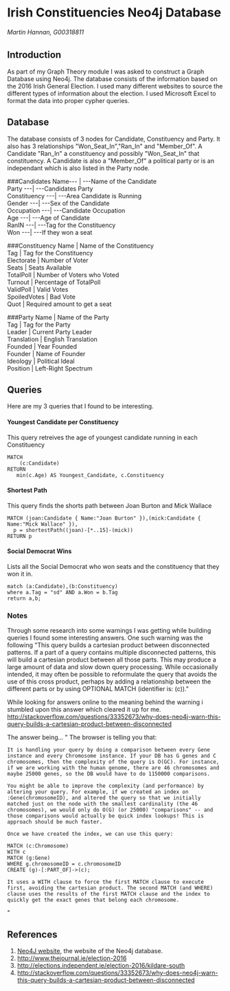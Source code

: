 # Irish Constituencies Neo4j Database
###### Martin Hannan, G00318811

## Introduction
As part of my Graph Theory module I was asked to construct a Graph Database using Neo4j. The database consists of the information based on the 2016 Irish General Election. I used many different websites to source the different types of information about the election. I used Microsoft Excel to format the data into proper cypher queries. 

## Database
The database consists of 3 nodes for Candidate, Constituency and Party. It also has 3 relationships "Won_Seat_In","Ran_In" and "Member_Of". A Candidate "Ran_In" a constituency and possibly "Won_Seat_In" that constituency. A Candidate is also a "Member_Of" a political party or is an independant which is also listed in the Party node.

###Candidates
 Name---   | ---Name of the Candidate     
 Party ---| ---Candidates Party          
 Constituency ---| ---Area Candidate is Running  
 Gender       ---| ---Sex of the Candidate      
 Occupation   ---| ---Candidate Occupation      
 Age          ---| ---Age of Candidate          
 RanIN        ---| ---Tag for the Constituency  
 Won         ---| ---If they won a seat        

###Constituency
 Name         | Name of the Constituency  	
 Tag          | Tag for the Constituency  	
 Electorate   | Number of Voter	   	
 Seats        | Seats Available           	
 TotalPoll    | Number of Voters who Voted	
 Turnout      | Percentage of TotalPoll   	
 ValidPoll    | Valid Votes		   	
 SpoiledVotes | Bad Vote	           	
 Quot	       | Required amount to get a seat  

###Party
 Name         | Name of the Party  	
 Tag          | Tag for the Party  	
 Leader       | Current Party Leader	
 Translation  | English Translation    
 Founded      | Year Founded		
 Founder      | Name of Founder  	
 Ideology     | Political Ideal  	
 Position     | Left-Right Spectrum	




## Queries
Here are my 3 queries that I found to be interesting.

#### Youngest Candidate per Constituency
This query retreives the age of youngest candidate running in each Constituency
```cypher
MATCH 
    (c:Candidate)
RETURN 
   min(c.Age) AS Youngest_Candidate, c.Constituency
```

#### Shortest Path
This query finds the shorts path between Joan Burton and Mick Wallace
```cypher
MATCH (joan:Candidate { Name:"Joan Burton" }),(mick:Candidate { Name:"Mick Wallace" }),
  p = shortestPath((joan)-[*..15]-(mick))
RETURN p
```

#### Social Democrat Wins
Lists all the Social Democrat who won seats and the constituency that they won it in.
```cypher
match (a:Candidate),(b:Constituency)
where a.Tag = "sd" AND a.Won = b.Tag
return a,b;
```
### Notes
Through some research into some warnings I was getting while building queries I found some interesting answers.
One such warning was the following
"This query builds a cartesian product between disconnected patterns. If a part of a query contains multiple disconnected patterns, this will build a cartesian product between all those parts. This may produce a large amount of data and slow down query processing. While occasionally intended, it may often be possible to reformulate the query that avoids the use of this cross product, perhaps by adding a relationship between the different parts or by using OPTIONAL MATCH (identifier is: (c))."

While looking for answers online to the meaning behind the warning  i stumbled upon this answer which cleared it up for me.
http://stackoverflow.com/questions/33352673/why-does-neo4j-warn-this-query-builds-a-cartesian-product-between-disconnected

The answer being...
" 
The browser is telling you that:

    It is handling your query by doing a comparison between every Gene instance and every Chromosome instance. If your DB has G genes and C chromosomes, then the complexity of the query is O(GC). For instance, if we are working with the human genome, there are 46 chromosomes and maybe 25000 genes, so the DB would have to do 1150000 comparisons.

    You might be able to improve the complexity (and performance) by altering your query. For example, if we created an index on :Gene(chromosomeID), and altered the query so that we initially matched just on the node with the smallest cardinality (the 46 chromosomes), we would only do O(G) (or 25000) "comparisons" -- and those comparisons would actually be quick index lookups! This is approach should be much faster.

    Once we have created the index, we can use this query:

    MATCH (c:Chromosome)
    WITH c
    MATCH (g:Gene) 
    WHERE g.chromosomeID = c.chromosomeID
    CREATE (g)-[:PART_OF]->(c);

    It uses a WITH clause to force the first MATCH clause to execute first, avoiding the cartesian product. The second MATCH (and WHERE) clause uses the results of the first MATCH clause and the index to quickly get the exact genes that belong each chromosome.
"
## References
1. [Neo4J website](http://neo4j.com/), the website of the Neo4j database.
2. http://www.thejournal.ie/election-2016
2. http://elections.independent.ie/election-2016/kildare-south
2. http://stackoverflow.com/questions/33352673/why-does-neo4j-warn-this-query-builds-a-cartesian-product-between-disconnected
